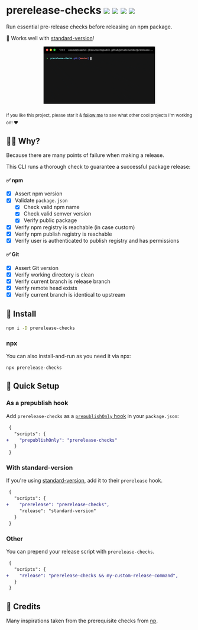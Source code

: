 # prerelease-checks <a href="https://npm.im/prerelease-checks"><img src="https://badgen.net/npm/v/prerelease-checks"></a> <a href="https://npm.im/prerelease-checks"><img src="https://badgen.net/npm/dm/prerelease-checks"></a> <a href="https://packagephobia.now.sh/result?p=prerelease-checks"><img src="https://packagephobia.now.sh/badge?p=prerelease-checks"></a> <a href="https://bundlephobia.com/result?p=prerelease-checks"><img src="https://badgen.net/bundlephobia/minzip/prerelease-checks"></a>

Run essential pre-release checks before releasing an npm package.

💞 Works well with [standard-version](https://github.com/conventional-changelog/standard-version)!

<p align="center">
  <img src=".github/preview.gif" width="60%">
</p>

<sub>If you like this project, please star it & [follow me](https://github.com/privatenumber) to see what other cool projects I'm working on! ❤️</sub>

## 🙋‍♂️ Why?
Because there are many points of failure when making a release.

This CLI runs a thorough check to guarantee a successful package release:

#### ✅ npm
- [x] Assert npm version
- [x] Validate `package.json`
  - [x] Check valid npm name
  - [x] Check valid semver version
  - [x] Verify public package
- [x] Verify npm registry is reachable (in case custom)
- [x] Verify npm publish registry is reachable
- [x] Verify user is authenticated to publish registry and has permissions

#### ✅ Git
- [x] Assert Git version
- [x] Verify working directory is clean
- [x] Verify current branch is release branch
- [x] Verify remote head exists
- [x] Verify current branch is identical to upstream

## 🚀 Install
```sh
npm i -D prerelease-checks
```

### npx
You can also install-and-run as you need it via npx:
```sh
npx prerelease-checks
```

## 🚦 Quick Setup


### As a prepublish hook
Add `prerelease-checks` as a [`prepublishOnly` hook](https://docs.npmjs.com/cli/v7/using-npm/scripts#life-cycle-scripts) in your `package.json`:
```diff
 {
   "scripts": {
+    "prepublishOnly": "prerelease-checks"
   }
 }
```


### With standard-version
If you're using [standard-version](https://github.com/conventional-changelog/standard-version), add it to their `prerelease` hook.

```diff
 {
   "scripts": {
+    "prerelease": "prerelease-checks",
     "release": "standard-version"
   }
 }
```

### Other
You can prepend your release script with `prerelease-checks`.

```diff
 {
   "scripts": {
+    "release": "prerelease-checks && my-custom-release-command",
   }
 }
```


## 🙏 Credits
Many inspirations taken from the prerequisite checks from [np](https://github.com/sindresorhus/np/).
